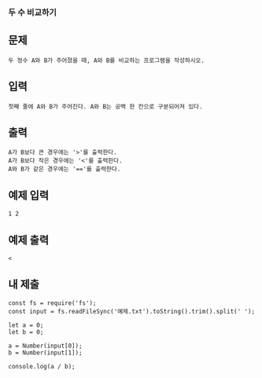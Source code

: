 ### 두 수 비교하기

## 문제

```
두 정수 A와 B가 주어졌을 때, A와 B를 비교하는 프로그램을 작성하시오.
```

## 입력

```
첫째 줄에 A와 B가 주어진다. A와 B는 공백 한 칸으로 구분되어져 있다.
```

## 출력

```
A가 B보다 큰 경우에는 '>'를 출력한다.
A가 B보다 작은 경우에는 '<'를 출력한다.
A와 B가 같은 경우에는 '=='를 출력한다.
```

## 예제 입력

```
1 2
```

## 예제 출력

```
<
```

## 내 제출

```
const fs = require('fs');
const input = fs.readFileSync('예제.txt').toString().trim().split(' ');

let a = 0;
let b = 0;

a = Number(input[0]);
b = Number(input[1]);

console.log(a / b);

```
